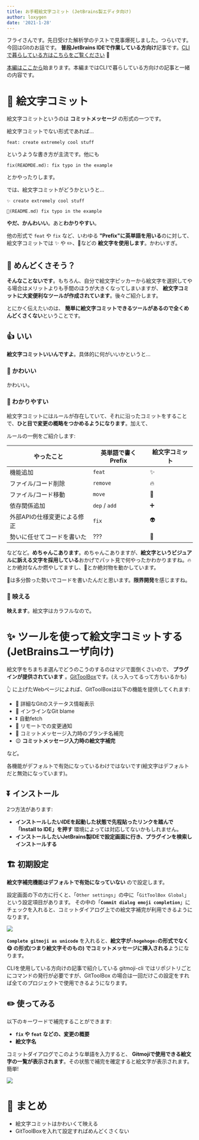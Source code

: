 ```yaml
---
title: お手軽絵文字コミット (JetBrains製エディタ向け)
author: loxygen
date: '2021-1-28'
---
```


フライさんです。先日受けた解析学のテストで見事爆死しました。つらいです。今回はGitのお話です。
**普段JetBrains IDEで作業している方向け**記事です。[CLIで暮らしている方はこちらをご覧ください](/blog/004) :pray:

[本編はここから](#emoji-prefix-with-tool)始まります。本編まではCLIで暮らしている方向けの記事と一緒の内容です。

# :slightly_smiling_face: 絵文字コミット

絵文字コミットというのは **コミットメッセージ** の形式の一つです。

絵文字コミットでない形式であれば…

```
feat: create extremely cool stuff
```

というような書き方が主流です。他にも

```
fix(READMDE.md): fix typo in the example
```

とかやったりします。

では、絵文字コミットがどうかというと…

```
✨ create extremely cool stuff
```
```
📝(README.md) fix typo in the example
```

**やだ、かんわいい**。あと**わかりやすい**。

他の形式で `feat` や `fix` など、いわゆる **"Prefix"に英単語を用いる**のに対して、絵文字コミットでは :sparkles: や :pencil2:、:bug:などの **絵文字を使用します**。かわいすぎ。

## :thinking: めんどくさそう？

**そんなことないです**。もちろん、自分で絵文字ピッカーから絵文字を選択してやる場合はメリットよりも手間のほうが大きくなってしまいますが、 **絵文字コミットに大変便利なツールが作成されています**。後々ご紹介します。

とにかく伝えたいのは、 **簡単に絵文字コミットできるツールがあるので全くめんどくさくない**ということです。

## :thumbsup: いい

**絵文字コミットいいんですよ**。具体的に何がいいかというと…

### :revolving_hearts: かわいい

かわいい。

### :eyes: わかりやすい

絵文字コミットにはルールが存在していて、それに沿ったコミットをすることで、**ひと目で変更の概略をつかめるようになります**。加えて、

ルールの一例をご紹介します:

| やったこと                  | 英単語で書くPrefix | 絵文字コミット      |
| --------------------------- | ------------------ | ----------------- |
| 機能追加                    | `feat`             | :sparkles:        |
| ファイル/コード削除         | `remove`           | :fire:            |
| ファイル/コード移動         | `move`             | :truck:           |
| 依存関係追加                | `dep` / `add`      | :heavy_plus_sign: |
| 外部APIの仕様変更による修正 | `fix`              | :alien:           |
| 勢いに任せてコードを書いた  | ???                | :beer:            |

などなど。**めちゃんこあります**。めちゃんこありますが、**絵文字というビジュアルに訴える文字を採用している**おかげでパット見で何やったかわかりますね。:fire:とか絶対なんか燃やしてますし、:truck:とか絶対物を動かしています。

:beer:は多分酔った勢いでコードを書いたんだと思います。**限界開発**を感じますね。

### :rainbow: 映える

**映えます**。絵文字はカラフルなので。

<a id="emoji-prefix-with-tool" />

# :sparkles: ツールを使って絵文字コミットする (JetBrainsユーザ向け)
絵文字をちまちま選んでどうのこうのするのはマジで面倒くさいので、 **プラグインが提供されています** 。[GitToolBox](https://plugins.jetbrains.com/plugin/7499-gittoolbox)です。(えっ入ってるって方もいるかも)

:point_up_2: に上げたWebページによれば、GitToolBoxは以下の機能を提供してくれます:

- :speech_balloon: 詳細なGitのステータス情報表示
- :eyes: インラインなGit blame
- :arrow_double_down: 自動fetch
- :loudspeaker: リモートでの変更通知
- :twisted_rightwards_arrows: コミットメッセージ入力時のブランチ名補完
- :wink: **コミットメッセージ入力時の絵文字補完**

など。

各機能がデフォルトで有効になっているわけではないです(絵文字はデフォルトだと無効になっています)。

## :arrow_double_down: インストール
2つ方法があります:

- **インストールしたいIDEを起動した状態で先程貼ったリンクを踏んで「Install to IDE」を押す**
  環境によっては対応してないかもしれません。
- **インストールしたいJetBrains製IDEで設定画面に行き、プラグインを検索しインストールする**

## :building_construction: 初期設定
**絵文字補完機能はデフォルトで有効になっていない** ので設定します。

設定画面の下の方に行くと、「`Other settings`」の中に「`GitToolBox Global`」という設定項目があります。
その中の「**`Commit dialog emoji completion`**」にチェックを入れると、コミットダイアログ上での絵文字補完が利用できるようになります。

![](https://i.imgur.com/iySFXcB.png)

**`Complete gitmoji as unicode`** を入れると、**絵文字が`:hogehoge:`の形式でなく :yum: の形式(つまり絵文字そのもの) でコミットメッセージに挿入される**ようになります。

CLIを使用している方向けの記事で紹介している gitmoji-cli ではリポジトリごとにコマンドの発行が必要ですが、GitToolBox の場合は一回だけこの設定をすれば全てのプロジェクトで使用できるようになります。

## :pencil2: 使ってみる

以下のキーワードで補完することができます:

- **`fix` や `feat` などの、変更の概要**
- **絵文字名**

コミットダイアログでこのような単語を入力すると、 **Gitmojiで使用できる絵文字の一覧が表示されます**。その状態で補完を確定すると絵文字が表示されます。簡単!

![](https://i.imgur.com/8xKe15j.png)

# :wave: まとめ

- 絵文字コミットはかわいくて映える
- GitToolBoxを入れて設定すればめんどくさくない
